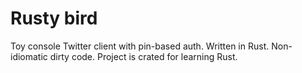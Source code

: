 # Rusty bird
Toy console Twitter client with pin-based auth.
Written in Rust.
Non-idiomatic dirty code.
Project is crated for learning Rust.

